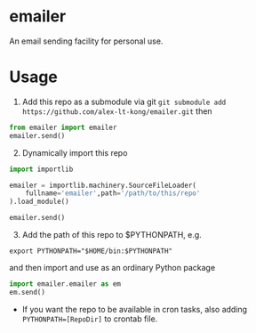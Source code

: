 # emailer

An email sending facility for personal use.

# Usage

1. Add this repo as a submodule via git `git submodule add https://github.com/alex-lt-kong/emailer.git`
then 
```Python
from emailer import emailer
emailer.send()
```


2. Dynamically import this repo
```Python
import importlib

emailer = importlib.machinery.SourceFileLoader(
    fullname='emailer',path='/path/to/this/repo'
).load_module()

emailer.send()
```

3. Add the path of this repo to $PYTHONPATH, e.g.
```
export PYTHONPATH="$HOME/bin:$PYTHONPATH"
```
and then import and use as an ordinary Python package
```Python
import emailer.emailer as em
em.send()
```

* If you want the repo to be available in cron tasks, also adding `PYTHONPATH=[RepoDir]` to crontab file.
